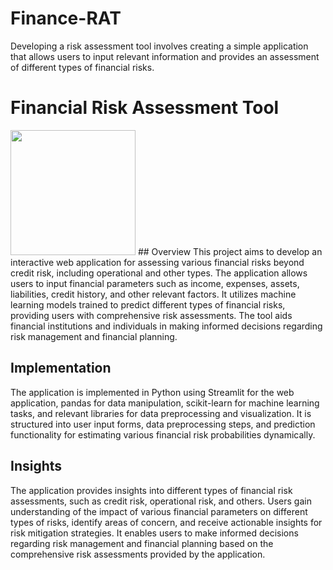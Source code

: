 # Finance-RAT
 Developing a risk assessment tool involves creating a simple application that allows users to input relevant information and provides an assessment of different types of financial risks.
# Financial Risk Assessment Tool
<a>
 <img src="https://media.giphy.com/media/v1.Y2lkPTc5MGI3NjExMm40dXU3aWg3cHU2bDQ2MXFleWo1dWVndnljcnpobjIybmd6bWpkMiZlcD12MV9pbnRlcm5hbF9naWZfYnlfaWQmY3Q9Zw/82s2mLFUponaYgvDeY/giphy.gif" height="200"`/>
 </a>
## Overview
This project aims to develop an interactive web application for assessing various financial risks beyond credit risk, including operational and other types. The application allows users to input financial parameters such as income, expenses, assets, liabilities, credit history, and other relevant factors. It utilizes machine learning models trained to predict different types of financial risks, providing users with comprehensive risk assessments. The tool aids financial institutions and individuals in making informed decisions regarding risk management and financial planning.

## Implementation
The application is implemented in Python using Streamlit for the web application, pandas for data manipulation, scikit-learn for machine learning tasks, and relevant libraries for data preprocessing and visualization. It is structured into user input forms, data preprocessing steps, and prediction functionality for estimating various financial risk probabilities dynamically.

## Insights
The application provides insights into different types of financial risk assessments, such as credit risk, operational risk, and others. Users gain understanding of the impact of various financial parameters on different types of risks, identify areas of concern, and receive actionable insights for risk mitigation strategies. It enables users to make informed decisions regarding risk management and financial planning based on the comprehensive risk assessments provided by the application.
